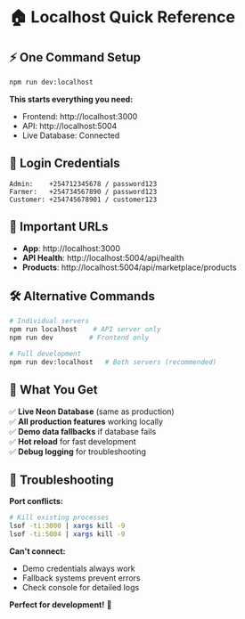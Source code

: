 # 🏠 Localhost Quick Reference

## ⚡ One Command Setup

```bash
npm run dev:localhost
```

**This starts everything you need:**
- Frontend: http://localhost:3000
- API: http://localhost:5004
- Live Database: Connected

## 🔑 Login Credentials

```
Admin:    +254712345678 / password123
Farmer:   +254734567890 / password123  
Customer: +254745678901 / customer123
```

## 📍 Important URLs

- **App**: http://localhost:3000
- **API Health**: http://localhost:5004/api/health
- **Products**: http://localhost:5004/api/marketplace/products

## 🛠️ Alternative Commands

```bash
# Individual servers
npm run localhost    # API server only
npm run dev         # Frontend only

# Full development
npm run dev:localhost   # Both servers (recommended)
```

## 💾 What You Get

✅ **Live Neon Database** (same as production)  
✅ **All production features** working locally  
✅ **Demo data fallbacks** if database fails  
✅ **Hot reload** for fast development  
✅ **Debug logging** for troubleshooting  

## 🚨 Troubleshooting

**Port conflicts:**
```bash
# Kill existing processes
lsof -ti:3000 | xargs kill -9
lsof -ti:5004 | xargs kill -9
```

**Can't connect:**
- Demo credentials always work
- Fallback systems prevent errors
- Check console for detailed logs

**Perfect for development!** 🎉
